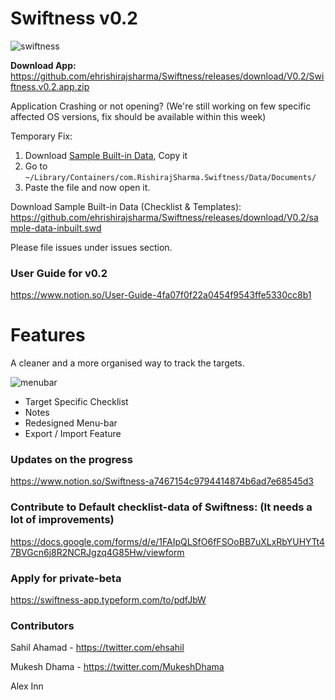 # Swiftness v0.2 

![swiftness](https://image.ibb.co/i6qBcT/mac_os_swiftness.png)


**Download App:** https://github.com/ehrishirajsharma/Swiftness/releases/download/V0.2/Swiftness.v0.2.app.zip

Application Crashing or not opening? (We're still working on few specific affected OS versions, fix should be available within this week)

Temporary Fix:

1. Download [Sample Built-in Data](https://github.com/ehrishirajsharma/Swiftness/releases/download/V0.2/sample-data-inbuilt.swd), Copy it
2. Go to `~/Library/Containers/com.RishirajSharma.Swiftness/Data/Documents/`
3. Paste the file and now open it.



Download Sample Built-in Data (Checklist & Templates): https://github.com/ehrishirajsharma/Swiftness/releases/download/V0.2/sample-data-inbuilt.swd

Please file issues under issues section.

### **User Guide for v0.2**

https://www.notion.so/User-Guide-4fa07f0f22a0454f9543ffe5330cc8b1

  
# Features

A cleaner and a more organised way to track the targets.

![menubar](https://preview.ibb.co/kj7Sj8/Screen_Shot_2018_07_13_at_10_34_02_PM.png)

- Target Specific Checklist
- Notes
- Redesigned Menu-bar
- Export / Import Feature


### Updates on the progress

https://www.notion.so/Swiftness-a7467154c9794414874b6ad7e68545d3



### Contribute to Default checklist-data of Swiftness: (It needs a lot of improvements)

https://docs.google.com/forms/d/e/1FAIpQLSfO6fFSOoBB7uXLxRbYUHYTt47BVGcn6j8R2NCRJgzq4G85Hw/viewform



### Apply for private-beta

https://swiftness-app.typeform.com/to/pdfJbW



### Contributors 

Sahil Ahamad - https://twitter.com/ehsahil

Mukesh Dhama - https://twitter.com/MukeshDhama

Alex Inn

